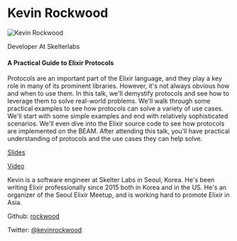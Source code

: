# Kevin Rockwood

![Kevin Rockwood](http://s3.amazonaws.com/esl-conf-stg/media/files/000/000/569/thumbnail/profile240x240.jpg?1487605495)

Developer At Skelterlabs

#### A Practical Guide to Elixir Protocols

Protocols are an important part of the Elixir language, and they play a key role in many of its prominent libraries. However, it's not always obvious how and when to use them. In this talk, we'll demystify protocols and see how to leverage them to solve real-world problems. We'll walk through some practical examples to see how protocols can solve a variety of use cases. We'll start with some simple examples and end with relatively sophisticated scenarios. We'll even dive into the Elixir source code to see how protocols are implemented on the BEAM. After attending this talk, you'll have practical understanding of protocols and the use cases they can help solve.

[Slides](http://s3.amazonaws.com/esl-conf-stg/media/files/000/000/631/original/ElixirConf_EU_-_A_Practical_Guide_to_Protocols_-_Kevin_Rockwood.pdf?1495045146)

[Video](https://youtu.be/sJvfCE6PFxY?list=PLWbHc_FXPo2jV6N5XEjbUQe2GkYcRkZdD)

Kevin is a software engineer at Skelter Labs in Seoul, Korea. He's been writing Elixir professionally since 2015 both in Korea and in the US. He's an organizer of the Seoul Elixir Meetup, and is working hard to promote Elixir in Asia.

Github: [rockwood](https://github.com/rockwood)

Twitter: [@kevinrockwood](https://twitter.com/kevinrockwood)

